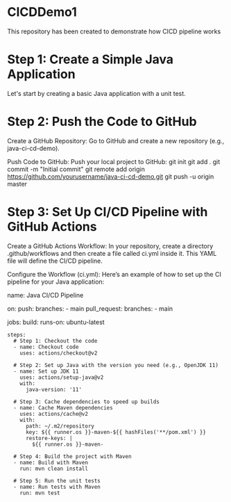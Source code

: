 # CICDDemo1
This repository has been created to demonstrate how CICD pipeline works

# Step 1: Create a Simple Java Application
Let's start by creating a basic Java application with a unit test.

# Step 2: Push the Code to GitHub
Create a GitHub Repository: Go to GitHub and create a new repository (e.g., java-ci-cd-demo).

Push Code to GitHub: Push your local project to GitHub:
git init
git add .
git commit -m "Initial commit"
git remote add origin https://github.com/yourusername/java-ci-cd-demo.git
git push -u origin master

# Step 3: Set Up CI/CD Pipeline with GitHub Actions
Create a GitHub Actions Workflow: In your repository, create a directory .github/workflows and then create a file called ci.yml inside it. This YAML file will define the CI/CD pipeline.

Configure the Workflow (ci.yml): Here’s an example of how to set up the CI pipeline for your Java application:

name: Java CI/CD Pipeline

on:
  push:
    branches:
      - main
  pull_request:
    branches:
      - main

jobs:
  build:
    runs-on: ubuntu-latest

    steps:
      # Step 1: Checkout the code
      - name: Checkout code
        uses: actions/checkout@v2

      # Step 2: Set up Java with the version you need (e.g., OpenJDK 11)
      - name: Set up JDK 11
        uses: actions/setup-java@v2
        with:
          java-version: '11'

      # Step 3: Cache dependencies to speed up builds
      - name: Cache Maven dependencies
        uses: actions/cache@v2
        with:
          path: ~/.m2/repository
          key: ${{ runner.os }}-maven-${{ hashFiles('**/pom.xml') }}
          restore-keys: |
            ${{ runner.os }}-maven-

      # Step 4: Build the project with Maven
      - name: Build with Maven
        run: mvn clean install

      # Step 5: Run the unit tests
      - name: Run tests with Maven
        run: mvn test
